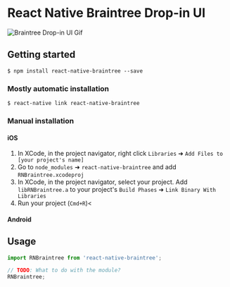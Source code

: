 
# React Native Braintree Drop-in UI

![Braintree Drop-in UI Gif](https://raw.githubusercontent.com/yusufyildirim/react-native-braintree/develop/drop-in-ui.gif)


## Getting started

`$ npm install react-native-braintree --save`

### Mostly automatic installation

`$ react-native link react-native-braintree`

### Manual installation


#### iOS

1. In XCode, in the project navigator, right click `Libraries` ➜ `Add Files to [your project's name]`
2. Go to `node_modules` ➜ `react-native-braintree` and add `RNBraintree.xcodeproj`
3. In XCode, in the project navigator, select your project. Add `libRNBraintree.a` to your project's `Build Phases` ➜ `Link Binary With Libraries`
4. Run your project (`Cmd+R`)<

#### Android


## Usage
```javascript
import RNBraintree from 'react-native-braintree';

// TODO: What to do with the module?
RNBraintree;
```
  
